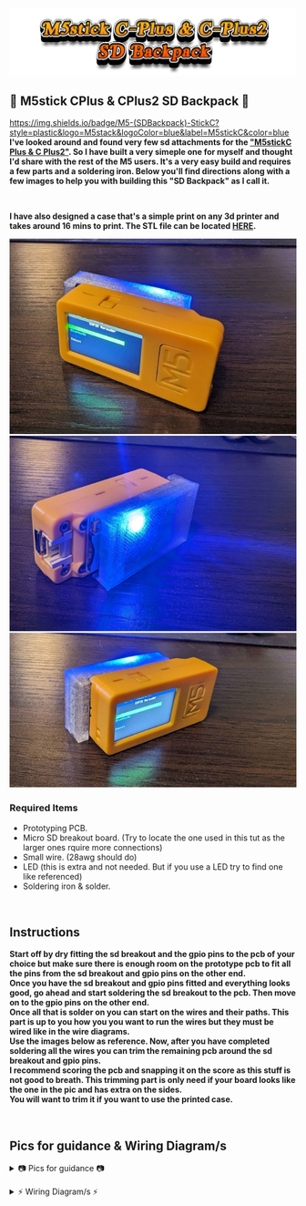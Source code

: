 ![Header](Images/mainheader.png)
<br>

## 🌟 M5stick CPlus & CPlus2 SD Backpack 🌟
https://img.shields.io/badge/M5-(SDBackpack)-StickC?style=plastic&logo=M5stack&logoColor=blue&label=M5stickC&color=blue
<b>I've looked around and found very few sd attachments for the  <a href="https://shop.m5stack.com/products/m5stickc-plus-esp32-pico-mini-iot-development-kit">"M5stickC Plus & C Plus2"</a>. So I have built a very simeple one for myself and thought I'd share with the rest of the M5 users.
It's a very easy build and requires a few parts and a soldering iron. Below you'll find directions along with a few images to help you with building this "SD Backpack" as I call it.</b> 

<br>

<b>I have also designed a case that's a simple print on any 3d printer and takes around 16 mins to print. The STL file can be located <a href="https://github.com/ATOMNFT/M5stick-CPlus-SD-Backpack/blob/main/STL%20File/M5stick%20SD-Backpack%20Case%20V1.stl">HERE</a>.</b>

![b](Images/b.jpg)![a](Images/a.jpg)![c](Images/c.jpg)

### Required Items
- Prototyping PCB.
- Micro SD breakout board. (Try to locate the one used in this tut as the larger ones rquire more connections)
- Small wire. (28awg should do)
- LED (this is extra and not needed. But if you use a LED try to find one like referenced)
- Soldering iron & solder.

<br>

## Instructions
<b>Start off by dry fitting the sd breakout and the gpio pins to the pcb of your choice but make sure there is enough room on the prototype pcb to fit all the pins from the sd breakout and gpio pins on the other end. <br> 
Once you have the sd breakout and gpio pins fitted and everything looks good, go ahead and start soldering the sd breakout to the pcb. Then move on to the gpio pins on the other end. <br>
Once all that is solder on you can start on the wires and their paths. This part is up to you how you you want to run the wires but they must be wired like in the wire diagrams. <br>
Use the images below as reference. Now, after you have completed soldering all the wires you can trim the remaining pcb around the sd breakout and gpio pins. <br>
I recommend scoring the pcb and snapping it on the score as this stuff is not good to breath. This trimming part is only need if your board looks like the one in the pic and has extra on the sides. <br>
You will want to trim it if you want to use the printed case. </b>



<br>

## Pics for guidance & Wiring Diagram/s
<details>
<summary>📷 Pics for guidance 📷</summary>

![2](Images/2.jpg)![4](Images/4.jpg)![6](Images/6.jpg)

</details>

<br />

<details>
<summary>⚡️ Wiring Diagram/s ⚡️</summary>

![wiringdiagram1](Images/wiringdiagram1.jpg)![wiringdiagram2](Images/wiringdiagram2.png)

</details>









<br>

